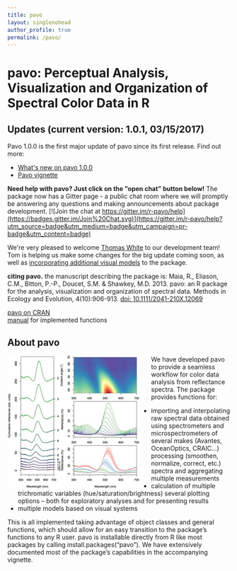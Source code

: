 ```yaml
---
title: pavo
layout: singlenohead
author_profile: true
permalink: /pavo/
---
```


# pavo: Perceptual Analysis, Visualization and Organization of Spectral Color Data in R

## Updates (current version: 1.0.1, 03/15/2017)  

Pavo 1.0.0 is the first major update of pavo since its first release. Find out more:  

* [What's new on pavo 1.0.0](../pavo-vig-1_0.html)
* [Pavo vignette](../pavo-vig.html)

**Need help with pavo? Just click on the "open chat" button below!** The package now has a Gitter page - a public chat room where we will promptly be answering any questions and making announcements about package development. [![Join the chat at https://gitter.im/r-pavo/help](https://badges.gitter.im/Join%20Chat.svg)](https://gitter.im/r-pavo/help?utm_source=badge&utm_medium=badge&utm_campaign=pr-badge&utm_content=badge)

We're very pleased to welcome [Thomas White](http://tomwhite.io/) to our development team! Tom is helping us make some changes for the big update coming soon, as well as [incorporating additional visual models](https://github.com/thomased/colsci) to the package.

**citing pavo.** the manuscript describing the package is:
Maia, R., Eliason, C.M., Bitton, P.-P., Doucet, S.M. & Shawkey, M.D. 2013. pavo: an R package for the analysis, visualization and organization of spectral data. Methods in Ecology and Evolution, 4(10):906-913. [doi: 10.1111/2041-210X.12069](http://onlinelibrary.wiley.com/doi/10.1111/2041-210X.12069/abstract)

[pavo on CRAN](https://cran.r-project.org/web/packages/pavo/index.html)  
[manual](https://cran.r-project.org/web/packages/pavo/pavo.pdf) for implemented functions  

<script>
  ((window.gitter = {}).chat = {}).options = {
    room: 'r-pavo/help'
  };
</script>
<script src="https://sidecar.gitter.im/dist/sidecar.v1.js" async defer></script>

## About pavo

<img align="left" style="padding-right:25px" src="/images/pavoplot.jpg">
We have developed pavo to provide a seamless workflow for color data analysis from reflectance spectra. The package provides functions for:

* importing and interpolating raw spectral data obtained using spectrometers and microspectrometers of several makes (Avantes, OceanOptics, CRAIC…)
processing (smoothen, normalize, correct, etc.) spectra and aggregating multiple measurements
* calculation of multiple trichromatic variables (hue/saturation/brightness)
several plotting options – both for exploratory analyses and for presenting results
* multiple models based on visual systems
  
This is all implemented taking advantage of object classes and general functions, which should allow for an easy transition to the package’s functions to any R user. pavo is installable directly from R like most packages by calling install.packages(“pavo”). We have extensively documented most of the package’s capabilities in the accompanying vignette.